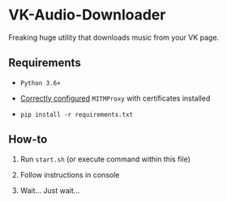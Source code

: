 # VK-Audio-Downloader

Freaking huge utility that downloads music from your VK page.

## Requirements

- `Python 3.6+`

- [Correctly configured](https://docs.mitmproxy.org/stable/overview-installation/) `MITMProxy` with certificates installed

- `pip install -r requirements.txt`

## How-to

1) Run `start.sh` (or execute command within this file)

2) Follow instructions in console

3) Wait... Just wait...
